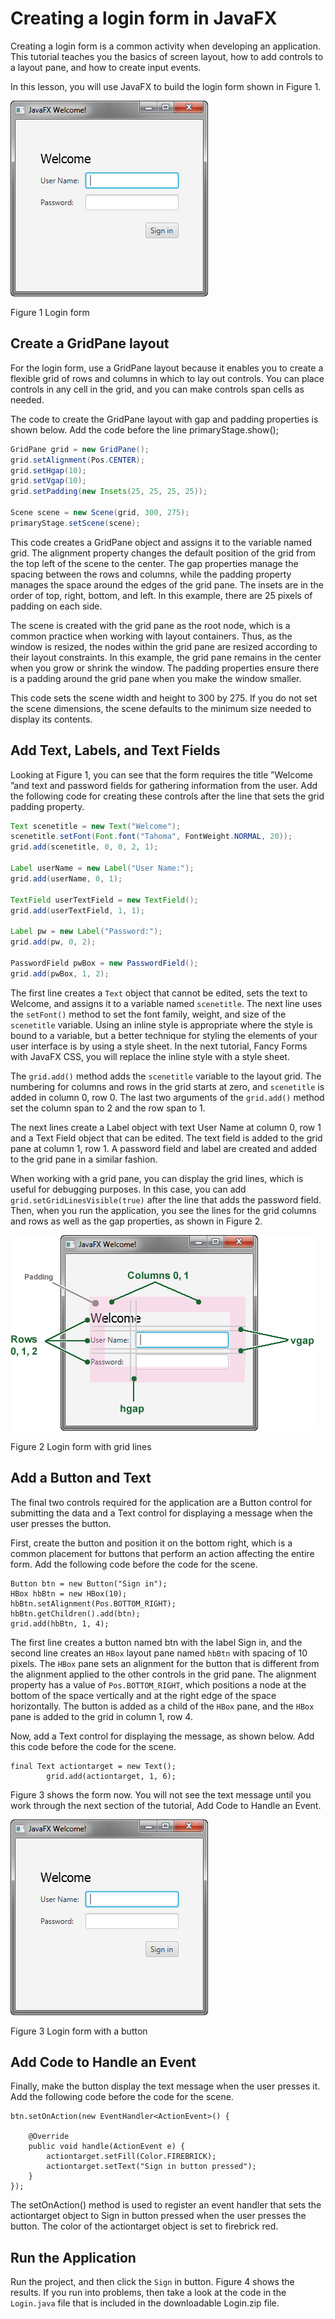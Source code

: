 
# Creating a login form in JavaFX

Creating a login form is a common activity when developing an application. This tutorial teaches you the basics of screen layout, how to add controls to a layout pane, and how to create input events.

In this lesson, you will use JavaFX to build the login form shown in Figure 1.

![Figure 1](https://github.com/idebtor/JoyJava/blob/master/JavaFX/images/loginFX.png)

Figure 1 Login form

## Create a GridPane layout

For the login form, use a GridPane layout because it enables you to create a flexible grid of rows and columns in which to lay out controls. You can place controls in any cell in the grid, and you can make controls span cells as needed.

The code to create the GridPane layout with gap and padding properties is shown below. Add the code before the line primaryStage.show();

```java
GridPane grid = new GridPane();
grid.setAlignment(Pos.CENTER);
grid.setHgap(10);
grid.setVgap(10);
grid.setPadding(new Insets(25, 25, 25, 25));

Scene scene = new Scene(grid, 300, 275);
primaryStage.setScene(scene);
```

This code creates a GridPane object and assigns it to the variable named grid. The alignment property changes the default position of the grid from the top left of the scene to the center. The gap properties manage the spacing between the rows and columns, while the padding property manages the space around the edges of the grid pane. The insets are in the order of top, right, bottom, and left. In this example, there are 25 pixels of padding on each side.

The scene is created with the grid pane as the root node, which is a common practice when working with layout containers. Thus, as the window is resized, the nodes within the grid pane are resized according to their layout constraints. In this example, the grid pane remains in the center when you grow or shrink the window. The padding properties ensure there is a padding around the grid pane when you make the window smaller.

This code sets the scene width and height to 300 by 275. If you do not set the scene dimensions, the scene defaults to the minimum size needed to display its contents.

## Add Text, Labels, and Text Fields
Looking at Figure 1, you can see that the form requires the title ”Welcome ”and text and password fields for gathering information from the user.  Add the following code for creating these controls after the line that sets the grid padding property.

```java
Text scenetitle = new Text("Welcome");
scenetitle.setFont(Font.font("Tahoma", FontWeight.NORMAL, 20));
grid.add(scenetitle, 0, 0, 2, 1);

Label userName = new Label("User Name:");
grid.add(userName, 0, 1);

TextField userTextField = new TextField();
grid.add(userTextField, 1, 1);

Label pw = new Label("Password:");
grid.add(pw, 0, 2);

PasswordField pwBox = new PasswordField();
grid.add(pwBox, 1, 2);
```

The first line creates a `Text` object that cannot be edited, sets the text to Welcome, and assigns it to a variable named `scenetitle`. The next line uses the `setFont()` method to set the font family, weight, and size of the `scenetitle` variable. Using an inline style is appropriate where the style is bound to a variable, but a better technique for styling the elements of your user interface is by using a style sheet. In the next tutorial, Fancy Forms with JavaFX CSS, you will replace the inline style with a style sheet.

The `grid.add()` method adds the `scenetitle` variable to the layout grid. The numbering for columns and rows in the grid starts at zero, and `scenetitle` is added in column 0, row 0. The last two arguments of the `grid.add()` method set the column span to 2 and the row span to 1.

The next lines create a Label object with text User Name at column 0, row 1 and a Text Field object that can be edited. The text field is added to the grid pane at column 1, row 1. A password field and label are created and added to the grid pane in a similar fashion.

When working with a grid pane, you can display the grid lines, which is useful for debugging purposes. In this case, you can add `grid.setGridLinesVisible(true)` after the line that adds the password field. Then, when you run the application, you see the lines for the grid columns and rows as well as the gap properties, as shown in Figure 2.

![LoginGridLines](https://github.com/idebtor/JoyJava/blob/master/JavaFX/images/loginFX_gridlines.png)

Figure 2 Login form with grid lines

## Add a Button and Text

The final two controls required for the application are a Button control for submitting the data and a Text control for displaying a message when the user presses the button.

First, create the button and position it on the bottom right, which is a common placement for buttons that perform an action affecting the entire form.  Add the following code before the code for the scene.

```
Button btn = new Button("Sign in");
HBox hbBtn = new HBox(10);
hbBtn.setAlignment(Pos.BOTTOM_RIGHT);
hbBtn.getChildren().add(btn);
grid.add(hbBtn, 1, 4);
```
The first line creates a button named btn with the label Sign in, and the second line creates an `HBox` layout pane named `hbBtn` with spacing of 10 pixels. The `HBox` pane sets an alignment for the button that is different from the alignment applied to the other controls in the grid pane. The alignment property has a value of `Pos.BOTTOM_RIGHT`, which positions a node at the bottom of the space vertically and at the right edge of the space horizontally. The button is added as a child of the `HBox` pane, and the `HBox` pane is added to the grid in column 1, row 4.

Now, add a Text control for displaying the message, as shown below. Add this code before the code for the scene.

```
final Text actiontarget = new Text();
        grid.add(actiontarget, 1, 6);
```

Figure 3 shows the form now. You will not see the text message until you work through the next section of the tutorial, Add Code to Handle an Event.  

![LoginButton](https://github.com/idebtor/JoyJava/blob/master/JavaFX/images/loginFX_button.png)

Figure 3 Login form with a button


## Add Code to Handle an Event
Finally, make the button display the text message when the user presses it. Add the following code before the code for the scene.

```
btn.setOnAction(new EventHandler<ActionEvent>() {

    @Override
    public void handle(ActionEvent e) {
        actiontarget.setFill(Color.FIREBRICK);
        actiontarget.setText("Sign in button pressed");
    }
});
```

The setOnAction() method is used to register an event handler that sets the actiontarget object to Sign in button pressed when the user presses the button. The color of the actiontarget object is set to firebrick red.

## Run the Application

Run the project, and then click the `Sign` in button. Figure 4 shows the results. If you run into problems, then take a look at the code in the `Login.java` file that is included in the downloadable Login.zip file.
